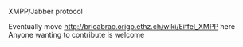 XMPP/Jabber protocol

Eventually move http://bricabrac.origo.ethz.ch/wiki/Eiffel_XMPP here
Anyone wanting to contribute is welcome
